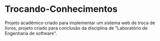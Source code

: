 # Trocando-Conhecimentos
Projeto acadêmico criado para implementar um sistema web de troca de livros, projeto criado para conclusão da disciplina de "Laboratório de Engenharia de software".
